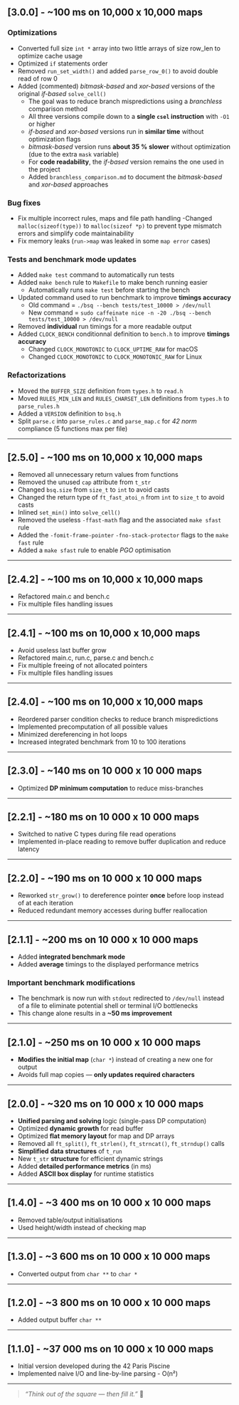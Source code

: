## [3.0.0] - ~100 ms on 10,000 x 10,000 maps

### Optimizations

- Converted full size `int *` array into two little arrays of size row_len to optimize cache usage
- Optimized `if` statements order
- Removed `run_set_width()` and added `parse_row_0()` to avoid double read of row 0
- Added (commented) _bitmask-based_ and _xor-based_ versions of the original _if-based_ `solve_cell()`
	- The goal was to reduce branch mispredictions using a _branchless_ comparison method
	- All three versions compile down to a **single `csel` instruction** with `-O1` or higher
	- _if-based_ and _xor-based_ versions run in **similar time** without optimization flags
	- _bitmask-based_ version runs **about 35 % slower** without optimization (due to the extra `mask` variable)
	- For **code readability**, the _if-based_ version remains the one used in the project
	- Added `branchless_comparison.md` to document the _bitmask-based_ and _xor-based_ approaches

### Bug fixes

- Fix multiple incorrect rules, maps and file path handling
-Changed `malloc(sizeof(type))` to `malloc(sizeof *p)` to prevent type mismatch errors and simplify code maintainability
- Fix memory leaks (`run->map` was leaked in some `map error` cases)

### Tests and benchmark mode updates

- Added `make test` command to automatically run tests
- Added `make bench` rule to `Makefile` to make bench running easier
	- Automatically runs `make test` before starting the bench
- Updated command used to run benchmark to improve **timings accuracy**
	- Old command = `./bsq --bench tests/test_10000 > /dev/null`
	- New command = `sudo caffeinate nice -n -20 ./bsq --bench tests/test_10000 > /dev/null`
- Removed **individual** run timings for a more readable output
- Added `CLOCK_BENCH` conditionnal definition to `bench.h` to improve **timings accuracy**
	- Changed `CLOCK_MONOTONIC` to `CLOCK_UPTIME_RAW` for macOS
	- Changed `CLOCK_MONOTONIC` to `CLOCK_MONOTONIC_RAW` for Linux

### Refactorizations

- Moved the `BUFFER_SIZE` definition from `types.h` to `read.h`
- Moved `RULES_MIN_LEN` and `RULES_CHARSET_LEN` definitions from `types.h` to `parse_rules.h`
- Added a `VERSION` definition to `bsq.h`
- Split `parse.c` into `parse_rules.c` and `parse_map.c` for _42 norm_ compliance (5 functions max per file)

---

## [2.5.0] - ~100 ms on 10,000 x 10,000 maps
- Removed all unnecessary return values from functions
- Removed the unused `cap` attribute from `t_str`
- Changed `bsq.size` from `size_t` to `int` to avoid casts
- Changed the return type of `ft_fast_atoi_n` from `int` to `size_t` to avoid casts
- Inlined `set_min()` into `solve_cell()`
- Removed the useless `-ffast-math` flag and the associated `make sfast` rule
- Added the `-fomit-frame-pointer` `-fno-stack-protector` flags to the `make fast` rule
- Added a `make sfast` rule to enable _PGO_ optimisation

---

## [2.4.2] - ~100 ms on 10,000 x 10,000 maps
- Refactored main.c and bench.c
- Fix multiple files handling issues

---

## [2.4.1] - ~100 ms on 10,000 x 10,000 maps
- Avoid useless last buffer grow
- Refactored main.c, run.c, parse.c and bench.c
- Fix multiple freeing of not allocated pointers
- Fix multiple files handling issues

---

## [2.4.0] - ~100 ms on 10,000 x 10,000 maps
- Reordered parser condition checks to reduce branch mispredictions
- Implemented precomputation of all possible values
- Minimized dereferencing in hot loops
- Increased integrated benchmark from 10 to 100 iterations

---

## [2.3.0] - ~140 ms on 10 000 x 10 000 maps
- Optimized **DP minimum computation** to reduce miss-branches

---

## [2.2.1] - ~180 ms on 10 000 x 10 000 maps
- Switched to native C types during file read operations
- Implemented in-place reading to remove buffer duplication and reduce latency

---

## [2.2.0] - ~190 ms on 10 000 x 10 000 maps
- Reworked `str_grow()` to dereference pointer **once** before loop instead of at each iteration  
- Reduced redundant memory accesses during buffer reallocation  

---

## [2.1.1] - ~200 ms on 10 000 x 10 000 maps
- Added **integrated benchmark mode**
- Added **average** timings to the displayed performance metrics

### Important benchmark modifications
- The benchmark is now run with `stdout` redirected to `/dev/null` instead of a file to eliminate potential shell or terminal I/O bottlenecks  
- This change alone results in a **~50 ms improvement**

---

## [2.1.0] - ~250 ms on 10 000 x 10 000 maps
- **Modifies the initial map** (`char *`) instead of creating a new one for output
- Avoids full map copies — **only updates required characters**

---

## [2.0.0] - ~320 ms on 10 000 x 10 000 maps
- **Unified parsing and solving** logic (single-pass DP computation)
- Optimized **dynamic growth** for read buffer
- Optimized **flat memory layout** for map and DP arrays
- Removed all `ft_split()`, `ft_strlen()`, `ft_strncat()`, `ft_strndup()` calls
- **Simplified data structures** of `t_run`
- New `t_str` **structure** for efficient dynamic strings
- Added **detailed performance metrics** (in ms)
- Added **ASCII box display** for runtime statistics

---

## [1.4.0] - ~3 400 ms on 10 000 x 10 000 maps
- Removed table/output initialisations
- Used height/width instead of checking map

---

## [1.3.0] - ~3 600 ms on 10 000 x 10 000 maps
- Converted output from `char **` to `char *`

---

## [1.2.0] - ~3 800 ms on 10 000 x 10 000 maps
- Added output buffer `char **`

---

## [1.1.0] - ~37 000 ms on 10 000 x 10 000 maps
- Initial version developed during the 42 Paris Piscine
- Implemented naive I/O and line-by-line parsing - O(n²)

---

> _“Think out of the square — then fill it.”_ 🧠
